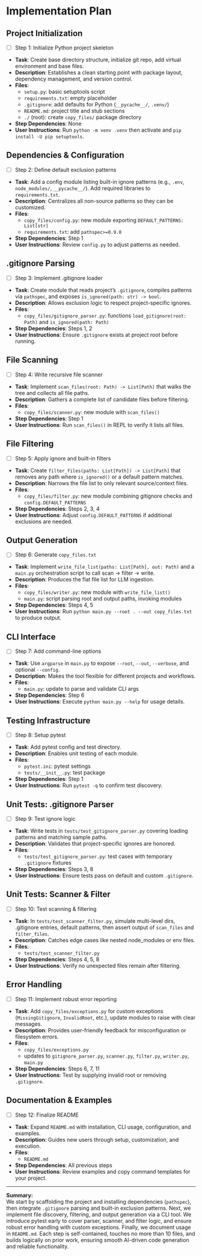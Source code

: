 # Implementation Plan

## Project Initialization

- [ ] Step 1: Initialize Python project skeleton
- **Task**: Create base directory structure, initialize git repo, add virtual environment and base files.
- **Description**: Establishes a clean starting point with package layout, dependency management, and version control.
- **Files**:
  - `setup.py`: basic setuptools script
  - `requirements.txt`: empty placeholder
  - `.gitignore`: add defaults for Python (`__pycache__/`, `.venv/`)
  - `README.md`: project title and stub sections
  - `./` (root): create `copy_files/` package directory
- **Step Dependencies**: None
- **User Instructions**: Run `python -m venv .venv` then activate and `pip install -U pip setuptools`.

## Dependencies & Configuration

- [ ] Step 2: Define default exclusion patterns
- **Task**: Add a config module listing built-in ignore patterns (e.g., `.env`, `node_modules/`, `__pycache__/`). Add required libraries to `requirements.txt`.
- **Description**: Centralizes all non-source patterns so they can be customized.
- **Files**:
  - `copy_files/config.py`: new module exporting `DEFAULT_PATTERNS: List[str]`
  - `requirements.txt`: add `pathspec>=0.9.0`
- **Step Dependencies**: Step 1
- **User Instructions**: Review `config.py` to adjust patterns as needed.

## .gitignore Parsing

- [ ] Step 3: Implement .gitignore loader
- **Task**: Create module that reads project’s `.gitignore`, compiles patterns via `pathspec`, and exposes `is_ignored(path: str) -> bool`.
- **Description**: Allows exclusion logic to respect project-specific ignores.
- **Files**:
  - `copy_files/gitignore_parser.py`: functions `load_gitignore(root: Path)` and `is_ignored(path: Path)`
- **Step Dependencies**: Steps 1, 2
- **User Instructions**: Ensure `.gitignore` exists at project root before running.

## File Scanning

- [ ] Step 4: Write recursive file scanner
- **Task**: Implement `scan_files(root: Path) -> List[Path]` that walks the tree and collects all file paths.
- **Description**: Gathers a complete list of candidate files before filtering.
- **Files**:
  - `copy_files/scanner.py`: new module with `scan_files()`
- **Step Dependencies**: Step 1
- **User Instructions**: Run `scan_files()` in REPL to verify it lists all files.

## File Filtering

- [ ] Step 5: Apply ignore and built-in filters
- **Task**: Create `filter_files(paths: List[Path]) -> List[Path]` that removes any path where `is_ignored()` or a default pattern matches.
- **Description**: Narrows the file list to only relevant source/context files.
- **Files**:
  - `copy_files/filter.py`: new module combining gitignore checks and `config.DEFAULT_PATTERNS`
- **Step Dependencies**: Steps 2, 3, 4
- **User Instructions**: Adjust `config.DEFAULT_PATTERNS` if additional exclusions are needed.

## Output Generation

- [ ] Step 6: Generate `copy_files.txt`
- **Task**: Implement `write_file_list(paths: List[Path], out: Path)` and a `main.py` orchestration script to call scan → filter → write.
- **Description**: Produces the flat file list for LLM ingestion.
- **Files**:
  - `copy_files/writer.py`: new module with `write_file_list()`
  - `main.py`: script parsing root and output paths, invoking modules
- **Step Dependencies**: Steps 4, 5
- **User Instructions**: Run `python main.py --root . --out copy_files.txt` to produce output.

## CLI Interface

- [ ] Step 7: Add command-line options
- **Task**: Use `argparse` in `main.py` to expose `--root`, `--out`, `--verbose`, and optional `--config`.
- **Description**: Makes the tool flexible for different projects and workflows.
- **Files**:
  - `main.py`: update to parse and validate CLI args
- **Step Dependencies**: Step 6
- **User Instructions**: Execute `python main.py --help` for usage details.

## Testing Infrastructure

- [ ] Step 8: Setup pytest
- **Task**: Add pytest config and test directory.
- **Description**: Enables unit testing of each module.
- **Files**:
  - `pytest.ini`: pytest settings
  - `tests/__init__.py`: test package
- **Step Dependencies**: Step 1
- **User Instructions**: Run `pytest -q` to confirm test discovery.

## Unit Tests: .gitignore Parser

- [ ] Step 9: Test ignore logic
- **Task**: Write tests in `tests/test_gitignore_parser.py` covering loading patterns and matching sample paths.
- **Description**: Validates that project-specific ignores are honored.
- **Files**:
  - `tests/test_gitignore_parser.py`: test cases with temporary `.gitignore` fixtures
- **Step Dependencies**: Steps 3, 8
- **User Instructions**: Ensure tests pass on default and custom `.gitignore`.

## Unit Tests: Scanner & Filter

- [ ] Step 10: Test scanning & filtering
- **Task**: In `tests/test_scanner_filter.py`, simulate multi-level dirs, .gitignore entries, default patterns, then assert output of `scan_files` and `filter_files`.
- **Description**: Catches edge cases like nested node_modules or env files.
- **Files**:
  - `tests/test_scanner_filter.py`
- **Step Dependencies**: Steps 4, 5, 8
- **User Instructions**: Verify no unexpected files remain after filtering.

## Error Handling

- [ ] Step 11: Implement robust error reporting
- **Task**: Add `copy_files/exceptions.py` for custom exceptions (`MissingGitignore`, `InvalidRoot`, etc.), update modules to raise with clear messages.
- **Description**: Provides user-friendly feedback for misconfiguration or filesystem errors.
- **Files**:
  - `copy_files/exceptions.py`
  - updates to `gitignore_parser.py`, `scanner.py`, `filter.py`, `writer.py`, `main.py`
- **Step Dependencies**: Steps 6, 7, 11
- **User Instructions**: Test by supplying invalid root or removing `.gitignore`.

## Documentation & Examples

- [ ] Step 12: Finalize README
- **Task**: Expand `README.md` with installation, CLI usage, configuration, and examples.
- **Description**: Guides new users through setup, customization, and execution.
- **Files**:
  - `README.md`
- **Step Dependencies**: All previous steps
- **User Instructions**: Review examples and copy command templates for your project.

---

**Summary:**  
We start by scaffolding the project and installing dependencies (`pathspec`), then integrate `.gitignore` parsing and built-in exclusion patterns. Next, we implement file discovery, filtering, and output generation via a CLI tool. We introduce pytest early to cover parser, scanner, and filter logic, and ensure robust error handling with custom exceptions. Finally, we document usage in `README.md`. Each step is self-contained, touches no more than 10 files, and builds logically on prior work, ensuring smooth AI-driven code generation and reliable functionality.
